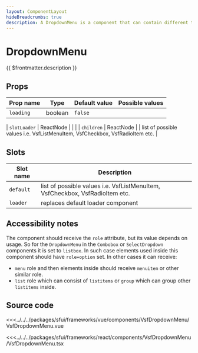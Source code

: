 ```yaml
---
layout: ComponentLayout
hideBreadcrumbs: true
description: A DropdownMenu is a component that can contain different types of content. It appears after the trigger (e.g. button).
---
```

# DropdownMenu

{{ $frontmatter.description }}

<Generate />

## Props

| Prop name             | Type                       | Default value | Possible values                        |
|-----------------------|----------------------------|---------------|----------------------------------------|
|     `loading`         |     boolean                |  `false`      |                                        |
<!-- react -->
|     `slotLoader`      |     ReactNode              |               |                                        |
|     `children`        |     ReactNode              |               | list of possible values i.e.  VsfListMenuItem, VsfCheckbox, VsfRadioItem etc.       |
<!-- end react -->

<!-- vue -->
## Slots

| Slot name |            Description            |
| --------- | --------------------------------- |
| `default` | list of possible values i.e.  VsfListMenuItem, VsfCheckbox, VsfRadioItem etc. |
| `loader`  | replaces default loader component |
<!-- end vue -->

## Accessibility notes
The component should receive the `role` attribute, but its value depends on usage. So for the `DropdownMenu` in the `Combobox` or `SelectDropdown` components it is set to `listbox`. In such case elements used inside this component should have `role=option` set.
In other cases it can receive:
-  `menu` role and then elements inside should receive `menuitem` or other similar role. 
-  `list` role which can consist of `listitems` or `group` which can group other `listitems` inside.

## Source code

<!-- vue -->
<<<../../../packages/sfui/frameworks/vue/components/VsfDropdownMenu/VsfDropdownMenu.vue
<!-- end vue -->
<!-- react -->
<<<../../../packages/sfui/frameworks/react/components/VsfDropdownMenu/VsfDropdownMenu.tsx
<!-- end react -->
